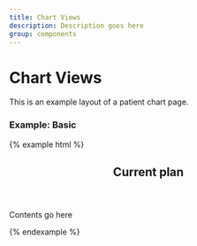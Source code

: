 ```yaml
---
title: Chart Views
description: Description goes here
group: components
---
```


# Chart Views
This is an example layout of a patient chart page.

### Example: Basic

{% example html %}

<section class="chart-view">
  <header>
    <h1>Current plan</h1>
  </header>

  <div>
    Contents go here
  </div>
</section>

{% endexample %}